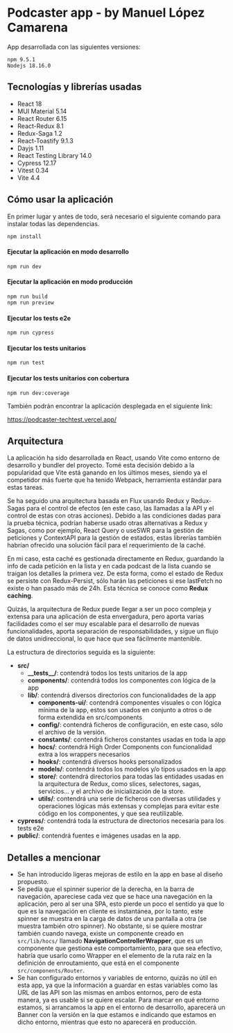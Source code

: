 # Podcaster app - by Manuel López Camarena

App desarrollada con las siguientes versiones:
```
npm 9.5.1
Nodejs 18.16.0
```

## Tecnologías y librerías usadas
* React 18
* MUI Material 5.14
* React Router 6.15
* React-Redux 8.1
* Redux-Saga 1.2
* React-Toastify 9.1.3
* Dayjs 1.11
* React Testing Library 14.0
* Cypress 12.17
* Vitest 0.34
* Vite 4.4

## Cómo usar la aplicación

En primer lugar y antes de todo, será necesario el siguiente comando para instalar todas las dependencias.

``` 
npm install
```

#### Ejecutar la aplicación en modo desarrollo
``` 
npm run dev
```

#### Ejecutar la aplicación en modo producción
``` 
npm run build
npm run preview
```

#### Ejecutar los tests e2e
``` 
npm run cypress
```

#### Ejecutar los tests unitarios
``` 
npm run test
```

#### Ejecutar los tests unitarios con cobertura
``` 
npm run dev:coverage
```


También podrán encontrar la aplicación desplegada en el siguiente link:

https://podcaster-techtest.vercel.app/

## Arquitectura

La aplicación ha sido desarrollada en React, usando Vite como entorno de desarrollo y bundler del proyecto. Tomé esta decisión debido a la popularidad que Vite está ganando en los últimos meses, siendo ya el competidor más fuerte que ha tenido Webpack, herramienta estándar para estas tareas.

Se ha seguido una arquitectura basada en Flux usando Redux y Redux-Sagas para el control de efectos (en este caso, las llamadas a la API y el control de estas con otras acciones).
Debido a las condiciones dadas para la prueba técnica, podrían haberse usado otras alternativas a Redux y Sagas, como por ejemplo, React Query o useSWR para la gestión de peticiones y ContextAPI para la gestión de estados, estas librerías también habrían ofrecido una solución fácil para el requerimiento de la caché.

En mi caso, esta caché es gestionada directamente en Redux, guardando la info de cada petición en la lista y en cada podcast de la lista cuando se traigan los detalles la primera vez. De esta forma, como el estado de Redux se persiste con Redux-Persist, sólo harán las peticiones si ese lastFetch no existe o han pasado más de 24h. Esta técnica se conoce como **Redux caching**.

Quizás, la arquitectura de Redux puede llegar a ser un poco compleja y extensa para una aplicación de esta envergadura, pero aporta varias facilidades como el ser muy escalable para el desarrollo de nuevas funcionalidades, aporta separación de responsabilidades, y sigue un flujo de datos unidireccional, lo que hace que sea fácilmente mantenible.

La estructura de directorios seguida es la siguiente:

- **src/**
   - **\_\_tests\_\_/**: contendrá todos los tests unitarios de la app
   - **components/**: contendrá todos los componentes con lógica de la app
   - **lib/**: contendrá diversos directorios con funcionalidades de la app
      - **components-ui/**: contendrá componentes visuales o con lógica mínima de la app, estos son usados en conjunto a otros o de forma extendida en src/components
      - **config/**: contendrá ficheros de configuración, en este caso, sólo el archivo de la versión.
      - **constants/**: contendrá ficheros constantes usadas en toda la app
      - **hocs/**: contendrá High Order Components con funcionalidad extra a los wrappers necesarios
      - **hooks/**: contendrá diversos hooks personalizados
      - **models/**: contendrá todos los modelos y/o tipos usados en la app
      - **store/**: contendrá directorios para todas las entidades usadas en la arquitectura de Redux, como slices, selectores, sagas, servicios... y el archivo de inicialización de la store.
      - **utils/**: contendrá una serie de ficheros con diversas utilidades y operaciones lógicas más extensas y complejas para evitar este código en los componentes, y que sea reutilizable.
- **cypress/**: contendrá toda la estructura de directorios necesaria para los tests e2e
- **public/**: contendrá fuentes e imágenes usadas en la app.

## Detalles a mencionar

- Se han introducido ligeras mejoras de estilo en la app en base al diseño propuesto.
- Se pedía que el spinner superior de la derecha, en la barra de navegación, apareciese cada vez que se hace una navegación en la aplicación, pero al ser una SPA, esto pierde un poco el sentido ya que lo que es la navegación en cliente es instantánea, por lo tanto, este spinner se muestra en la carga de datos de una pantalla a otra (se muestra también otro spinner). No obstante, si se quiere mostrar también cuando navega, existe un componente creado en ``src/lib/hocs/`` llamado **NavigationControllerWrapper**, que es un componente que gestiona este comportamiento, para que sea efectivo, habría que usarlo como Wrapper en el elemento de la ruta raíz en la definición de enroutamiento, que está en el componente ``src/components/Router``.
- Se han configurado entornos y variables de entorno, quizás no útil en esta app, ya que la información a guardar en estas variables como las URL de las API son las mismas en ambos entornos, pero de esta manera, ya es usable si se quiere escalar. Para marcar en qué entorno estamos, si arrancamos la app en el entorno de desarrollo, aparecerá un Banner con la versión en la que estamos e indicando que estamos en dicho entorno, mientras que esto no aparecerá en producción.